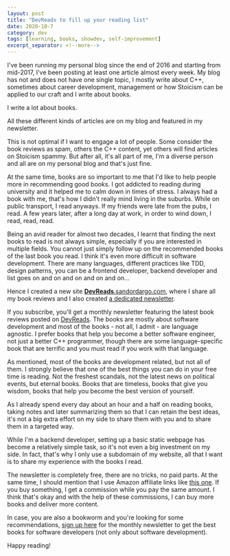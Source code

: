 ```yaml
---
layout: post
title: "DevReads to fill up your reading list"
date: 2020-10-7
category: dev
tags: [learning, books, showdev, self-improvement]
excerpt_separator: <!--more-->
---
```

I've been running my personal blog since the end of 2016 and starting from mid-2017, I've been posting at least one article almost every week. My blog has not and does not have one single topic, I mostly write about C++, sometimes about career development, management or how Stoicism can be applied to our craft and I write about books.

I write a lot about books.
<!--more-->
All these different kinds of articles are on my blog and featured in my newsletter.

This is not optimal if I want to engage a lot of people. Some consider the book reviews as spam, others the C++ content, yet others will find articles on Stoicism spammy. But after all, it's all part of me, I'm a diverse person and all are on my personal blog and that's just fine.

At the same time, books are so important to me that I'd like to help people more in recommending good books. I got addicted to reading during university and it helped me to calm down in times of stress. I always had a book with me, that's how I didn't really mind living in the suburbs. While on public transport, I read anyways. If my friends were late from the pubs, I read. A few years later, after a long day at work, in order to wind down, I read, read, read.

Being an avid reader for almost two decades, I learnt that finding the next books to read is not always simple, especially if you are interested in multiple fields. You cannot just simply follow up on the recommended books of the last book you read. I think it's even more difficult in software development. There are many languages, different practices like TDD, design patterns, you can be a frontend developer, backend developer and list goes on and on and on and on and on...

Hence I created a new site [**DevReads**.sandordargo.com](https://devreads.sandordargo.com/), where I share all my book reviews and I also created [a dedicated newsletter](https://64b3a32b.sibforms.com/serve/MUIEAHUOtqTmzdwqwocS8j-v1GBf-LG8L94Zh7CKB89GGoS7Zb13a4faIsQlw9WZWkLQ1LeP4rwnsQLrg2QYp50V5Tb-ZJ1GjDJqSoC0JP4rAcBfy3M8L9QgwA_vWpvFr5F_gKeOUH0cbolRnAIbzp6xt3rqecFIcKmRCzolq4vv27teS-E-UNNZz51IcQc-wk5DsDr27dDmJVzj).

If you subscribe, you'll get a monthly newsletter featuring the latest book reviews posted on [DevReads](https://devreads.sandordargo.com/). The books are mostly about software development and most of the books - not all, I admit - are language agnostic. I prefer books that help you become a better software engineer, not just a better C++ programmer, though there are some language-specific book that are terrific and you must read if you work with that language. 

As mentioned, most of the books are development related, but not all of them. I strongly believe that one of the best things you can do in your free time is reading. Not the freshest scandals, not the latest news on political events, but eternal books. Books that are timeless, books that give you wisdom, books that help you become the best version of yourself.

As I already spend every day about an hour and a half on reading books, taking notes and later summarizing them so that I can retain the best ideas, it's not a big extra effort on my side to share them with you and to share them in a targeted way.

While I'm a backend developer, setting up a basic static webpage has become a relatively simple task, so it's not even a big investment on my side. In fact, that's why I only use a subdomain of my website, all that I want is to share my experience with the books I read.

The newsletter is completely free, there are no tricks, no paid parts. At the same time, I should mention that I use Amazon affiliate links like [this one](https://amzn.to/34qBTBP). If you buy something, I get a commission while you pay the same amount. I think that's okay and with the help of these commissions, I can buy more books and deliver more content.

In case, you are also a bookworm and you're looking for some recommendations, [sign up here](https://64b3a32b.sibforms.com/serve/MUIEAHUOtqTmzdwqwocS8j-v1GBf-LG8L94Zh7CKB89GGoS7Zb13a4faIsQlw9WZWkLQ1LeP4rwnsQLrg2QYp50V5Tb-ZJ1GjDJqSoC0JP4rAcBfy3M8L9QgwA_vWpvFr5F_gKeOUH0cbolRnAIbzp6xt3rqecFIcKmRCzolq4vv27teS-E-UNNZz51IcQc-wk5DsDr27dDmJVzj) for the monthly newsletter to get the best books for software developers (not only about software development).

Happy reading!
